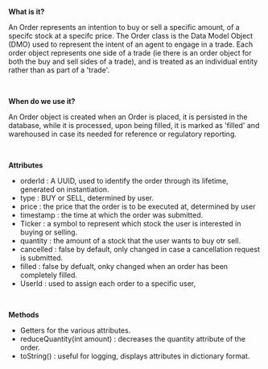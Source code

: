 **What is it?**

An Order represents an intention to buy or sell a specific amount, of a specifc stock at a specifc price. The Order class is the Data Model Object (DMO) used to represent the intent of an agent to engage in a trade. Each order object represents one side of a trade (ie there is an order object for both the buy and sell sides of a trade), and is treated as an individual
entity rather than as part of a 'trade'.

<br>

**When do we use it?**

An Order object is created when an Order is placed, it is persisted in the database, while it is processed, upon being filled, it is marked as 'filled' and warehoused in case its needed for reference or regulatory reporting.

<br>

**Attributes**

* orderId : A UUID, used to identify the order through its lifetime, generated on instantiation.
* type : BUY or SELL, determined by user.
* price : the price that the order is to be executed at, determined by user
* timestamp : the time at which the order was submitted.
* Ticker : a symbol to represent which stock the user is interested in buying or selling.
* quantity : the amount of a stock that the user wants to buy otr sell.
* cancelled : false by default, only changed in case a cancellation request is submitted.
* filled : false by defualt, onky changed when an order has been completely filled.
* UserId : used to assign each order to a specific user,

<br>

**Methods**

* Getters for the various attributes.
* reduceQuantity(int amount) : decreases the quantity attribute of the order.
* toString() : useful for logging, displays attributes in dictionary format.